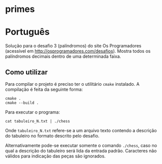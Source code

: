 # primes

# Português

Solução para o desafio 3 (palíndromos) do site Os Programadores (acessível 
em http://osprogramadores.com/desafios). Mostra todos os palíndromos decimais 
dentro de uma determinada faixa.

## Como utilizar

Para compilar o projeto é preciso ter o utilitário `cmake` instalado. A 
compilação é feita da seguinte forma:
```
cmake .
cmake --build .
```

Para executar o programa:
```
cat tabuleiro_N.txt | ./chess
```

Onde `tabuleiro_N.txt` refere-se a um arquivo texto contendo a descrição do
tabuleiro no formato descrito pelo desafio.

Alternativamente pode-se executar somente o comando `./chess`, caso no qual a
descrição do tabuleiro será lida da entrada padrão. Caracteres não válidos 
para indicação das peças são ignorados.

